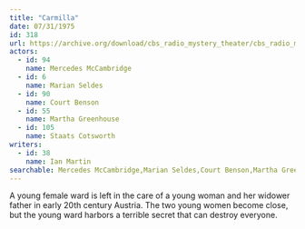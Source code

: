 ```yaml
---
title: "Carmilla"
date: 07/31/1975
id: 318
url: https://archive.org/download/cbs_radio_mystery_theater/cbs_radio_mystery_theater-0301-0350.zip/cbs_radio_mystery_theater-0301-0350%2Fcbsrmt_0318_carmilla.mp3
actors:  
  - id: 94
    name: Mercedes McCambridge  
  - id: 6
    name: Marian Seldes  
  - id: 90
    name: Court Benson  
  - id: 55
    name: Martha Greenhouse  
  - id: 105
    name: Staats Cotsworth
writers:  
  - id: 38
    name: Ian Martin
searchable: Mercedes McCambridge,Marian Seldes,Court Benson,Martha Greenhouse,Staats Cotsworth Ian Martin
---
```

A young female ward is left in the care of a young woman and her widower father in early 20th century Austria. The two young women become close, but the young ward harbors a terrible secret that can destroy everyone.